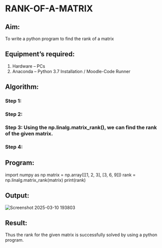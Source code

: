 # RANK-OF-A-MATRIX
## Aim:
To write a python program to find the rank of a matrix
## Equipment’s required:
1. 	Hardware – PCs
2. 	Anaconda – Python 3.7 Installation / Moodle-Code Runner
## Algorithm:
### Step 1: 
### Step 2: 
### Step 3: Using the np.linalg.matrix_rank(), we can find the rank of the given matrix.
### Step 4: 
## Program:
import numpy as np
matrix = np.array([[1, 2, 3], [3, 6, 9]])
rank = np.linalg.matrix_rank(matrix)
print(rank)
## Output: 
![Screenshot 2025-03-10 193803](https://github.com/user-attachments/assets/9b8d621b-2bb9-4fbc-9ffc-295497e03772)

## Result:
Thus the rank for the given matrix is successfully solved by  using a python program.

